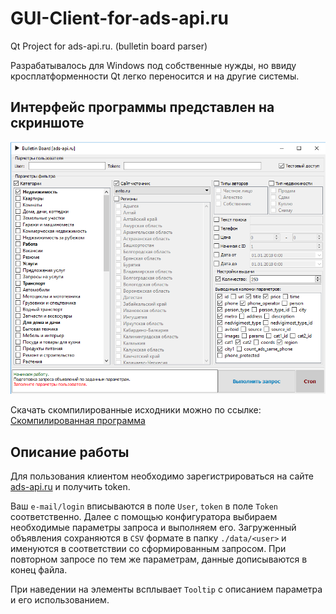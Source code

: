 # GUI-Client-for-ads-api.ru
Qt Project for ads-api.ru. (bulletin board parser)

Разрабатывалось для Windows под собственные нужды, но ввиду кросплатформенности Qt легко переносится и на другие системы.

## Интерфейс программы представлен на скриншоте
![alt text](https://github.com/IMelker/GUI-Client-for-ads-api.ru/blob/master/interface.png?raw=true)

Скачать скомпилированные исходники можно по ссылке: [Скомпилированная программа](https://yadi.sk/d/gBRA1FEi3W4M9f)

## Описание работы
Для пользования клиентом необходимо зарегистрироваться на сайте [ads-api.ru](http://ads-api.ru/) и получить token.

Ваш `e-mail/login` вписываются в поле `User`, `token` в поле `Token` соответственно.
Далее с помощью конфигуратора выбираем необходимые параметры запроса и выполняем его. Загруженный объявления сохраняются в `CSV` формате в папку `./data/<user>` и именуются в соответствии со сформированным запросом. При повторном запросе по тем же параметрам, данные дописываются в конец файла.

При наведении на элементы всплывает `Tooltip` с описанием параметра и его использованием.

